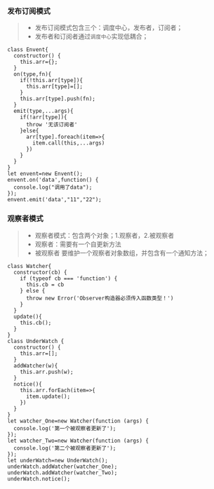 ### 发布订阅模式
> - 发布订阅模式包含三个：调度中心，发布者，订阅者；
> - 发布者和订阅者通过`调度中心`实现低耦合；
```ecmascript 6
class Envent{
  constructor() {
    this.arr={};
  }
  on(type,fn){
    if(!this.arr[type]){
      this.arr[type]=[];
    }
    this.arr[type].push(fn);
  }
  emit(type,...args){
    if(!arr[type]){
      throw '无该订阅者'
    }else{
      arr[type].foreach(item=>{
        item.call(this,...args)
      })
    }
  }
}
let envent=new Envent();
envent.on('data',function() {
  console.log("调用了data");
});
envent.emit('data',"11","22");

```
### 观察者模式
> - 观察者模式：包含两个对象；1.观察者，2.被观察者
> - 观察者：需要有一个自更新方法
> - 被观察者 要维护一个观察者对象数组，并包含有一个通知方法；
```ecmascript 6
class Watcher{
  constructor(cb) {
    if (typeof cb === 'function') {
      this.cb = cb
    } else {
      throw new Error('Observer构造器必须传入函数类型！')
    }
  }
  update(){
    this.cb();
  }
}
class UnderWatch {
  constructor() {
    this.arr=[];
  }
  addWatcher(w){
    this.arr.push(w);
  }
  notice(){
    this.arr.forEach(item=>{
      item.update();
    })
  }
}
let watcher_One=new Watcher(function (args) {
  console.log('第一个被观察者更新了');
});
let watcher_Two=new Watcher(function (args) {
  console.log('第二个被观察者更新了');
});
let underWatch=new UnderWatch();
underWatch.addWatcher(watcher_One);
underWatch.addWatcher(watcher_Two);
underWatch.notice();
```